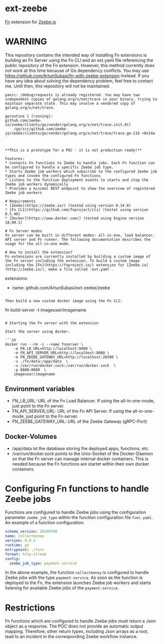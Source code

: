 # ext-zeebe
[Fn](https://fnproject.io/) extension for [Zeebe.io](http://zeebe.io/)

# WARNING
This repository contains the intended way of installing Fn extensions is building an Fn Server using the Fn CLI and an ext.yaml file referencing the public repository of the Fn extension. However, this method currently does not work at this time because of Go dependency conflicts. You may use https://github.com/ArtunSubasi/fn-with-zeebe-extension instead. If you have any idea about solving the dependency problem, feel free to contact me. Until then, this repository will not be maintained.

```
panic: /debug/requests is already registered. You may have two independent copies of golang.org/x/net/trace in your binary, trying to maintain separate state. This may involve a vendored copy of golang.org/x/net/trace.

goroutine 1 [running]:
github.com/zeebe-io/zeebe/clients/go/vendor/golang.org/x/net/trace.init.0()
	/go/src/github.com/zeebe-io/zeebe/clients/go/vendor/golang.org/x/net/trace/trace.go:116 +0x14a
``


**This is a prototype for a POC - it is not production ready!**

Features:
* Connects Fn functions to Zeebe to handle jobs. Each Fn function can be configured to handle a specific Zeebe job type.
* Starts Zeebe job workers which subscribe to the configured Zeebe job types and invoke the configured Fn functions
* Listens to the function deployment events to starts and stop the Zeebe job workers dynamically
* Provides a minimal REST endpoint to show the overview of registered Zeebe job workers

# Requirements
* [Zeebe](https://zeebe.io/) (tested using version 0.14.0)
* [Fn CLI](https://github.com/fnproject/cli) (testet using version 0.5.40)
* [Docker](https://www.docker.com/) (tested using Engine version 18.09.1)

# Fn Server modes
Fn server can be built in different modes: all-in-one, load balancer, API server and Fn runner. The following documentation describes the usage for the all-in-one mode.

# How to install the extension?
Fn extensions are currently installed by building a custom image of the Fn server including the extension. To build a custom image including the [Fn](https://fnproject.io/) extension for [Zeebe.io](http://zeebe.io/), make a file called `ext.yaml`.

```
extensions:
  - name: github.com/ArtunSubasi/ext-zeebe/zeebe
```

Then build a new custom docker image using the Fn CLI:

```
fn build-server -t imageuser/imagename
```

# Starting the Fn server with the extension

Start the server using docker.

```sh
docker run --rm -i --name fnserver \
    -e FN_LB_URL=http://localhost:8080 \
    -e FN_API_SERVER_URL=http://localhost:8080 \
    -e FN_ZEEBE_GATEWAY_URL=http://localhost:26500 \
    -v ./fn/data:/app/data  \
    -v /var/run/docker.sock:/var/run/docker.sock  \
    -p 8080:8080  \
    imageuser/imagename
```

## Environment variables
* FN_LB_URL: URL of the Fn Load Balancer. If using the all-in-one-mode, just point to the Fn server.
* FN_API_SERVER_URL: URL of the Fn API Server. If using the all-in-one-mode, just point to the Fn server.
* FN_ZEEBE_GATEWAY_URL: URL of the Zeebe Gateway (gRPC-Port)


## Docker-Volumes
* /app/data ist the database storing the deployed apps, functions, etc.
* /var/run/docker.sock points to the Unix-Socket of the Docker-Daemon so that the Fn server can manage internal docker containers. This is needed because the Fn functions are startet within their own docker containers.

# Configuring Fn functions to handle Zeebe jobs
Functions are configured to handle Zeebe jobs using the configuration parameter `zeebe_job_type` within the function configuration file `func.yaml`. An example of a function configuration:

```yaml
schema_version: 20180708
name: collectmoney
version: 0.0.4
runtime: go
entrypoint: ./func
format: http-stream
config:
  zeebe_job_type: payment-service
```
In the above example, the function `collectmoney` is configured to handle Zeebe jobs with the type `payment-service`. As soon as the function is deployed to the Fn, the extension launches Zeebe job workers and starts listening for available Zeebe jobs of the `payment-service`.

# Restrictions
Fn functions which are configured to handle Zeebe jobs must return a Json object as a response. The POC does not provide an automatic output mapping. Therefore, other return types, including Json arrays as a root, lead to an incident in the corresponding Zeebe workflow instance.

